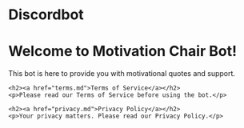 # Discordbot
<!DOCTYPE html>
<html lang="en">
<head>
    <meta charset="UTF-8">
    <meta name="viewport" content="width=device-width, initial-scale=1.0">
    <title>Motivation Chair Bot</title>
</head>
<body>
    <h1>Welcome to Motivation Chair Bot!</h1>
    <p>This bot is here to provide you with motivational quotes and support.</p>

    <h2><a href="terms.md">Terms of Service</a></h2>
    <p>Please read our Terms of Service before using the bot.</p>

    <h2><a href="privacy.md">Privacy Policy</a></h2>
    <p>Your privacy matters. Please read our Privacy Policy.</p>
</body>
</html>
